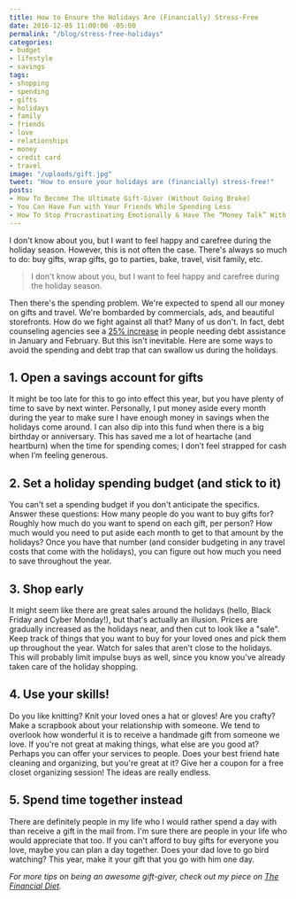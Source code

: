 ```yaml
---
title: How to Ensure the Holidays Are (Financially) Stress-Free
date: 2016-12-05 11:00:00 -05:00
permalink: "/blog/stress-free-holidays"
categories:
- budget
- lifestyle
- savings
tags:
- shopping
- spending
- gifts
- holidays
- family
- friends
- love
- relationships
- money
- credit card
- travel
image: "/uploads/gift.jpg"
tweet: "How to ensure your holidays are (financially) stress-free!"
posts:
- How To Become The Ultimate Gift-Giver (Without Going Broke)
- You Can Have Fun with Your Friends While Spending Less
- How To Stop Procrastinating Emotionally & Have The “Money Talk” With Your S.O.
---
```


I don't know about you, but I want to feel happy and carefree during the holiday season. However, this is not often the case. There's always so much to do: buy gifts, wrap gifts, go to parties, bake, travel, visit family, etc.

> I don't know about you, but I want to feel happy and carefree during the holiday season.

Then there's the spending problem. We're expected to spend all our money on gifts and travel. We're bombarded by commercials, ads, and beautiful storefronts. How do we fight against all that? Many of us don't. In fact, debt counseling agencies see a [25% increase](http://maggiegermano.us13.list-manage.com/track/click?u=7b0d49f10f1aef89a45167c3b&id=43fabaee54&e=4a369b2109) in people needing debt assistance in January and February. But this isn't inevitable. Here are some ways to avoid the spending and debt trap that can swallow us during the holidays.

## 1. Open a savings account for gifts

It might be too late for this to go into effect this year, but you have plenty of time to save by next winter. Personally, I put money aside every month during the year to make sure I have enough money in savings when the holidays come around. I can also dip into this fund when there is a big birthday or anniversary. This has saved me a lot of heartache (and heartburn) when the time for spending comes; I don’t feel strapped for cash when I’m feeling generous.

## 2. Set a holiday spending budget (and stick to it)

You can't set a spending budget if you don't anticipate the specifics. Answer these questions: How many people do you want to buy gifts for? Roughly how much do you want to spend on each gift, per person? How much would you need to put aside each month to get to that amount by the holidays? Once you have that number (and consider budgeting in any travel costs that come with the holidays), you can figure out how much you need to save throughout the year.

## 3. Shop early

It might seem like there are great sales around the holidays (hello, Black Friday and Cyber Monday!), but that's actually an illusion. Prices are gradually increased as the holidays near, and then cut to look like a "sale". Keep track of things that you want to buy for your loved ones and pick them up throughout the year. Watch for sales that aren't close to the holidays. This will probably limit impulse buys as well, since you know you've already taken care of the holiday shopping.

## 4. Use your skills!

Do you like knitting? Knit your loved ones a hat or gloves! Are you crafty? Make a scrapbook about your relationship with someone. We tend to overlook how wonderful it is to receive a handmade gift from someone we love. If you're not great at making things, what else are you good at? Perhaps you can offer your services to people. Does your best friend hate cleaning and organizing, but you're great at it? Give her a coupon for a free closet organizing session! The ideas are really endless.

## 5. Spend time together instead

There are definitely people in my life who I would rather spend a day with than receive a gift in the mail from. I'm sure there are people in your life who would appreciate that too. If you can't afford to buy gifts for everyone you love, maybe you can plan a day together. Does your dad love to go bird watching? This year, make it your gift that you go with him one day.

*For more tips on being an awesome gift-giver, check out my piece on [The Financial Diet](http://maggiegermano.us13.list-manage.com/track/click?u=7b0d49f10f1aef89a45167c3b&id=eb187d8736&e=4a369b2109).*
